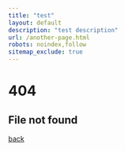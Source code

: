 ```yaml
---
title: "test"
layout: default
description: "test description"
url: /another-page.html
robots: noindex,follow
sitemap_exclude: true
---
```

<div class="text-center py-5">
  <h1 class="display-1">404</h1>
  <h2>File not found</h2>
</div>

[back](./)
